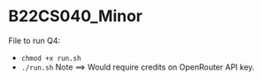 ﻿# B22CS040_Minor

File to run Q4:
- ```chmod +x run.sh```
- ```./run.sh```
Note ==> Would require credits on OpenRouter API key. 

